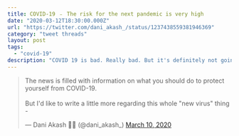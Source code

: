 ```yaml
---
title: COVID-19 ﹣ The risk for the next pandemic is very high
date: "2020-03-12T18:30:00.000Z"
url: "https://twitter.com/dani_akash_/status/1237438559381946369"
category: "tweet threads"
layout: post
tags:
  - "covid-19"
description: "COVID 19 is bad. Really bad. But it's definitely not going to be the only pandemic we are about to face. We are creating more opportunities for pandemic outbreaks due to our human activities."
---
```


<blockquote class="twitter-tweet" data-dnt="true" data-theme="light"><p lang="en" dir="ltr">The news is filled with information on what you should do to protect yourself from COVID-19. <br><br>But I&#39;d like to write a little more regarding this whole &quot;new virus&quot; thing -</p>&mdash; Dani Akash 🧪💥 (@dani_akash_) <a href="https://twitter.com/dani_akash_/status/1237438559381946369?ref_src=twsrc%5Etfw">March 10, 2020</a></blockquote> <script async src="https://platform.twitter.com/widgets.js" charset="utf-8"></script> 